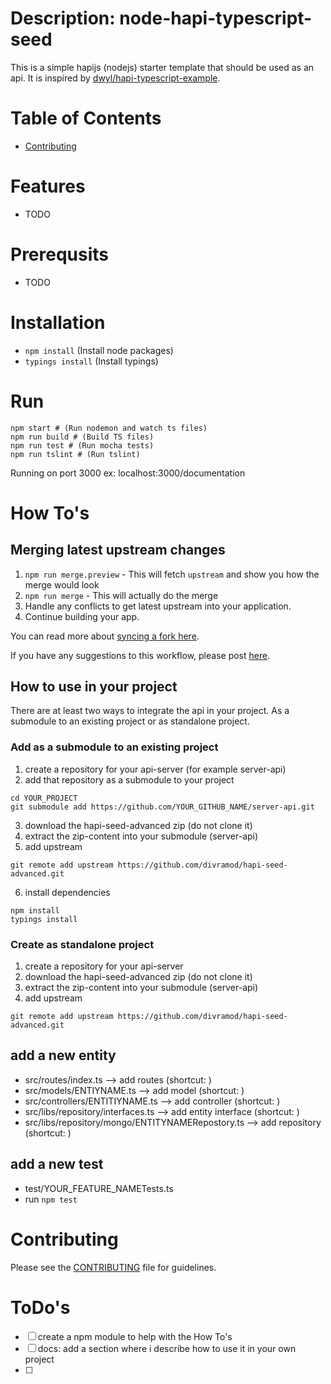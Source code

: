 # Description: node-hapi-typescript-seed

This is a simple hapijs (nodejs) starter template that should be used as an api.
It is inspired by [dwyl/hapi-typescript-example](https://github.com/dwyl/hapi-typescript-example/tree/master/src).

# Table of Contents

- [Contributing](#contributing)

# Features
- TODO

# Prerequsits
- TODO

# Installation

* ```npm install``` (Install node packages)
* ```typings install``` (Install typings)

# Run

```
npm start # (Run nodemon and watch ts files)
npm run build # (Build TS files)
npm run test # (Run mocha tests)
npm run tslint # (Run tslint)
```

Running on port 3000 ex: localhost:3000/documentation

# How To's

## Merging latest upstream changes

1. `npm run merge.preview` - This will fetch `upstream` and show you how the merge would look
2. `npm run merge` - This will actually do the merge
3. Handle any conflicts to get latest upstream into your application.
4. Continue building your app.

You can read more about [syncing a fork here](https://help.github.com/articles/syncing-a-fork/).

If you have any suggestions to this workflow, please post [here](https://github.com/divramod/hapi-seed-advanced/issues).

## How to use in your project
There are at least two ways to integrate the api in your project. As a submodule to an existing project or as standalone project.

### Add as a submodule to an existing project
1. create a repository for your api-server (for example server-api)
2. add that repository as a submodule to your project
```
cd YOUR_PROJECT
git submodule add https://github.com/YOUR_GITHUB_NAME/server-api.git
```
3. download the hapi-seed-advanced zip (do not clone it)
4. extract the zip-content into your submodule (server-api)
5. add upstream
```
git remote add upstream https://github.com/divramod/hapi-seed-advanced.git
```
6. install dependencies
```
npm install
typings install
```

### Create as standalone project
1. create a repository for your api-server
2. download the hapi-seed-advanced zip (do not clone it)
3. extract the zip-content into your submodule (server-api)
4. add upstream
```
git remote add upstream https://github.com/divramod/hapi-seed-advanced.git
```

## add a new entity
* src/routes/index.ts --> add routes (shortcut: )
* src/models/ENTIYNAME.ts --> add model (shortcut: )
* src/controllers/ENTITIYNAME.ts --> add controller (shortcut: )
* src/libs/repository/interfaces.ts --> add entity interface (shortcut: )
* src/libs/repository/mongo/ENTITYNAMERepostory.ts --> add repository (shortcut: )

## add a new test
* test/YOUR_FEATURE_NAMETests.ts
* run ```npm test```

# Contributing

Please see the [CONTRIBUTING](https://github.com/NathanWalker/hapi-seed-advanced/blob/master/CONTRIBUTING.md) file for guidelines.

# ToDo's
- [ ] create a npm module to help with the How To's
- [ ] docs: add a section where i describe how to use it in your own project
- [ ]

